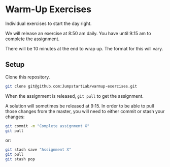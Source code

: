 # Warm-Up Exercises

Individual exercises to start the day right.

We will release an exercise at 8:50 am daily. You have until 9:15 am to complete the assignment.

There will be 10 minutes at the end to wrap up. The format for this will vary.

## Setup

Clone this repository.

```sh
git clone git@github.com:JumpstartLab/warmup-exercises.git
```

When the assignment is released, `git pull` to get the assignment.

A solution will sometimes be released at 9:15. In order to be able to pull those changes from the master, you will need to either commit or stash your changes:

```sh
git commit -m "Complete assignment X"
git pull
```

or:

```sh
git stash save "Assignment X"
git pull
git stash pop
```

